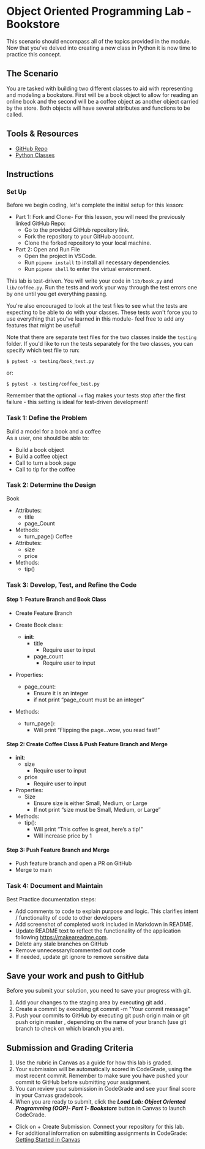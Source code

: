 # Object Oriented Programming Lab - Bookstore 

This scenario should encompass all of the topics provided in the module. Now that you’ve delved into creating a new class in Python it is now time to practice this concept.

## The Scenario

You are tasked with building two different classes to aid with representing and modeling a bookstore. First will be a book object to allow for reading an online book and the second will be a coffee object as another object carried by the store. Both objects will have several attributes and functions to be called. 

## Tools & Resources

* [GitHub Repo](https://github.com/learn-co-curriculum/python-oop1-lab)
* [Python Classes](https://docs.python.org/3/tutorial/classes.html)

## Instructions

### Set Up

Before we begin coding, let's complete the initial setup for this lesson: 

* Part 1: Fork and Clone- For this lesson, you will need the previously linked GitHub Repo:
  * Go to the provided GitHub repository link.
  * Fork the repository to your GitHub account.
  * Clone the forked repository to your local machine.
* Part 2: Open and Run File
  * Open the project in VSCode.
  * Run `pipenv install` to install all necessary dependencies.
  * Run `pipenv shell` to enter the virtual environment.

This lab is test-driven. You will write your code in `lib/book.py` and
`lib/coffee.py`. Run the tests and work your way through the test errors one by
one until you get everything passing.

You're also encouraged to look at the test files to see what the tests are
expecting to be able to do with your classes. These tests won't force you to
use everything that you've learned in this module- feel free to add any
features that might be useful!

Note that there are separate test files for the two classes inside the `testing`
folder. If you'd like to run the tests separately for the two classes, you can
specify which test file to run:

```console
$ pytest -x testing/book_test.py
```

or:

```console
$ pytest -x testing/coffee_test.py
```

Remember that the optional `-x` flag makes your tests stop after the first
failure - this setting is ideal for test-driven development!

### Task 1: Define the Problem

Build a model for a book and a coffee
<br />
As a user, one should be able to:
* Build a book object
* Build a coffee object
* Call to turn a book page
* Call to tip for the coffee

### Task 2: Determine the Design

Book
* Attributes:
  * title
  * page_Count
* Methods:
  * turn_page()
Coffee
* Attributes:
  * size
  * price
* Methods:
  * tip()

### Task 3: Develop, Test, and Refine the Code

#### Step 1: Feature Branch and Book Class

* Create Feature Branch

* Create Book class:
  * __init__:
    * title
      * Require user to input
    * page_count
      * Require user to input
* Properties:
  * page_count:
    * Ensure it is an integer
    * if not print “page_count must be an integer”
* Methods:
  * turn_page():
    * Will print “Flipping the page...wow, you read fast!”

#### Step 2: Create Coffee Class & Push Feature Branch and Merge

* __init__:
  * size
    * Require user to input
  * price
    * Require user to input
* Properties:
  * Size
    * Ensure size is either Small, Medium, or Large
    * If not print “size must be Small, Medium, or Large”
* Methods:
  * tip():
    * Will print “This coffee is great, here’s a tip!”
    * Will increase price by 1 

#### Step 3: Push Feature Branch and Merge

* Push feature branch and open a PR on GitHub
* Merge to main

### Task 4: Document and Maintain

Best Practice documentation steps:
* Add comments to code to explain purpose and logic. This clarifies intent / functionality of code to other developers
* Add screenshot of completed work included in Markdown in README.
* Update README text to reflect the functionality of the application following https://makeareadme.com.
* Delete any stale branches on GitHub
* Remove unnecessary/commented out code
* If needed, update git ignore to remove sensitive data 

## Save your work and push to GitHub

Before you submit your solution, you need to save your progress with git.
1. Add your changes to the staging area by executing git add .
2. Create a commit by executing git commit -m "Your commit message"
3. Push your commits to GitHub by executing git push origin main or git push origin master , depending on the name of your branch (use git branch to check on which branch you are).

## Submission and Grading Criteria

1. Use the rubric in Canvas as a guide for how this lab is graded.
2. Your submission will be automatically scored in CodeGrade, using the most recent commit. Remember to make sure you have pushed your commit to GitHub before submitting your assignment. 
3. You can review your submission in CodeGrade and see your final score in your Canvas gradebook.
4. When you are ready to submit, click the ***Load Lab: Object Oriented Programming (OOP)- Part 1- Bookstore*** button in Canvas to launch CodeGrade.
  * Click on + Create Submission. Connect your repository for this lab.
  * For additional information on submitting assignments in CodeGrade: [Getting Started in Canvas](https://help.codegrade.com/for-students/getting-started/getting-started-in-canvas)

